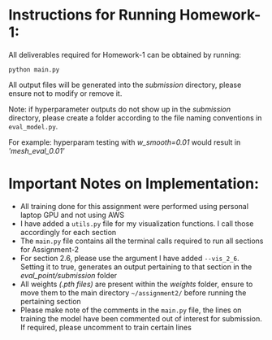 # Instructions for Running Homework-1:
All deliverables required for Homework-1 can be obtained by running:

```
python main.py
```
All output files will be generated into the _submission_ directory, please ensure not to modify or remove it.

Note: if hyperparameter outputs do not show up in the _submission_ directory, please create a folder according to the file naming conventions in `eval_model.py`. 

For example: hyperparam testing with _w_smooth=0.01_ would result in _'mesh_eval_0.01'_

# Important Notes on Implementation:
* All training done for this assignment were performed using personal laptop GPU and not using AWS
* I have added a `utils.py` file for my visualization functions. I call those accordingly for each section
* The `main.py` file contains all the terminal calls required to run all sections for Assignment-2
* For section 2.6, please use the argument I have added `--vis_2_6`. Setting it to true, generates an output pertaining to that section in the _eval_point/submission_ folder
* All weights _(.pth files)_ are present within the _weights_ folder, ensure to move them to the main directory `~/assignment2/` before running the pertaining section
* Please make note of the comments in the `main.py` file, the lines on training the model have been commented out of interest for submission. If required, please uncomment to train certain lines 